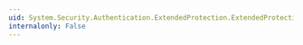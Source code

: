 ```yaml
---
uid: System.Security.Authentication.ExtendedProtection.ExtendedProtectionPolicy.PolicyEnforcement
internalonly: False
---
```

